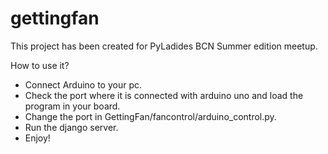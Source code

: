 # gettingfan

This project has been created for PyLadides BCN Summer edition meetup.

How to use it?
- Connect Arduino to your pc.
- Check the port where it is connected with arduino uno and load the program in your board.
- Change the port in GettingFan/fancontrol/arduino_control.py.
- Run the django server.
- Enjoy!
